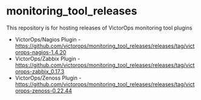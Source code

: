 # monitoring_tool_releases
This repository is for hosting releases of VictorOps monitoring tool plugins

* VictorOps/Nagios Plugin - https://github.com/victorops/monitoring_tool_releases/releases/tag/victorops-nagios-1.4.20
* VictorOps/Zabbix Plugin - https://github.com/victorops/monitoring_tool_releases/releases/tag/victorops-zabbix_0.17.3
* VictorOps/Zenoss Plugin - https://github.com/victorops/monitoring_tool_releases/releases/tag/victorops-zenoss-0.22.44
